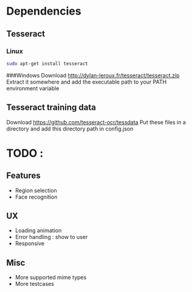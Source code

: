 # Dependencies
## Tesseract
### Linux
```bash
sudo apt-get install tesseract
```
###Windows
Download http://dylan-leroux.fr/tesseract/tesseract.zip
Extract it somewhere and add the executable path to your PATH environment variable

## Tesseract training data
Download https://github.com/tesseract-ocr/tessdata
Put these files in a directory and add this directory path in config.json

# TODO :
## Features
- Region selection
- Face recognition
## UX
- Loading animation
- Error handling : show to user
- Responsive
## Misc
- More supported mime types
- More testcases